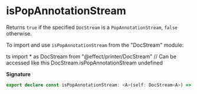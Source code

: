 # isPopAnnotationStream

Returns `true` if the specified `DocStream` is a `PopAnnotationStream`, `false` otherwise.

To import and use `isPopAnnotationStream` from the "DocStream" module:

ts
import \* as DocStream from "@effect/printer/DocStream"
// Can be accessed like this
DocStream.isPopAnnotationStream
undefined

**Signature**

```ts
export declare const isPopAnnotationStream: <A>(self: DocStream<A>) => self is PopAnnotationStream<A>
```
